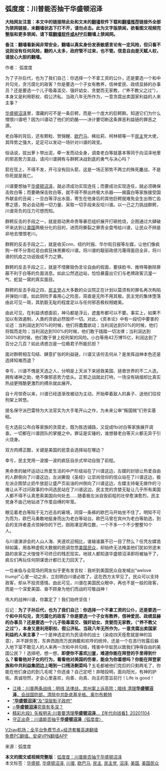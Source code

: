  <h2>弧度度：川普能否抽干华盛顿沼泽</h2> <p class="notice"><b>大陆网友注意：本文中的链接除此处和文末的<a href="https://github.com/bannedbook/fanqiang" >翻墙</a>软件下载和<a href="https://github.com/killgcd/justmysocks/blob/master/README.md">翻墙推荐</a>链接外全部为禁网链接，未翻墙状态下打不开，请勿点击。此为文字版禁闻，欲看图文视频完整版和更多禁闻，请下载<a href="https://github.com/bannedbook/fanqiang">翻墙软件或APP</a>后翻墙上禁闻网。</p><p>备注：翻墙看新闻非常安全，翻墙以真实身份发表敏感言论有一定风险，但只看不说则没有任何风险，翻的人太多，政府管不过来，也不管。信息自由是天赋人权，请放心大胆的翻墙。</b></p>  <div class="entry"> <p>作者： 弧度度</p> <p id="summary">为了子孙后代，也为了我们自己：你选择一个不拿工资的公仆，还是要选一个和中共勾兑，贪污腐化的政客？你是要选一个子女有教养，信神爱民、政绩显赫的办事员？还是要选一个儿子吸毒滥交、强奸幼女、贪婪而无家教，（“养不教父之过”），本身又是利用职权、假公济私、当政八年无所作为，一意贪腐出卖国家利益的人来主事？</p> <p><a href="https://www.bannedbook.org/bnews/tag/%e5%8d%8e%e7%9b%9b%e9%a1%bf/" class="st_tag internal_tag" rel="tag" title="标签 华盛顿 下的日志">华盛顿</a><a href="https://www.bannedbook.org/bnews/tag/%E6%B2%BC%E6%B3%BD/" class="st_tag internal_tag" rel="tag" title="标签 沼泽 下的日志">沼泽</a>里，潜藏的可不是一条巨鳄，而是一个庞大的巨鳄群。知道它们为什么憎恨川谱吧？因为川谱动了他们的奶酪——决计要切断这条罪恶利益链的罪恶之源。</p> <p>老白等的背后，还有颗粒、贺锦鲤、<a href="https://www.bannedbook.org/bnews/tag/%e6%ac%a7%e5%b7%b4%e9%a9%ac/" class="st_tag internal_tag" rel="tag" title="标签 欧巴马 下的日志">欧巴马</a>、稀拉莉、柯林顿等一干<a href="https://www.bannedbook.org/bnews/tag/%e6%b0%91%e4%b8%bb/" class="st_tag internal_tag" rel="tag" title="标签 民主 下的日志">民主</a>党大佬，其阵势之强大，足足可以发动一场针对川谱的政变。</p> <p>俗话说，拔出萝卜带出泥，牵一发而动全身，调查老白等就基本等同于向沼泽地里的邪恶势力宣战，请问川谱拥有与群鳄决战到底的勇气与决心吗？</p> <p>箭在弦上，不得不发，开弓没有回头箭，这是一场正邪势不两立的殊死鏖战，不是你死就是我亡。</p>  <p>川谱要想抽干<a href="https://www.bannedbook.org/bnews/tag/%E5%8D%8E%E7%9B%9B%E9%A1%BF%E6%B2%BC%E6%B3%BD/" class="st_tag internal_tag" rel="tag" title="标签 华盛顿沼泽 下的日志">华盛顿沼泽</a>，就必须成功实现连任；而要成功实现连任，就必须确保击败白等；而要确保击败白等，就不得不祭出终极大杀器——揭露白等家族接受国外献金的丑闻；一旦白等浮出水面，寄生在他身后的其他巨鳄就难免会生出唇亡齿寒之感，势必会动用一切力量、采取一切手段来反咬川谱。以一己之力挑战群鳄，川谱背负的压力可想而知。</p> <p>群鳄反击的手段之一，就是扇动黑命贵等暴恐组织展开打砸抢烧，企图通过大肆破坏来达到让<a href="https://www.bannedbook.org/bnews/tag/%e7%be%8e%e5%9b%bd/" class="st_tag internal_tag" rel="tag" title="标签 美国 下的日志">美国</a>两极分化的目的，进而将撕裂之罪责全盘甩给川谱，让民众不辨是非地去憎恨老川。</p> <p>群鳄的反击手段之二，就是收买cnn、纽约时报、华尔街日报等左媒，让他们像疯狗一样不分青红皂白疯狂抹黑撕咬川谱。将川谱的靓丽政绩污蔑得面目全非，将川谱的抗疫之功诋毁成不力之罪。</p> <p>群鳄的反击手段之三，就是不惜撕毁伪言论自由的假面，要挟脸书、推特等删除屏蔽不利于白等的负面消息。如此公然选边站，恰恰暴露出它们与老牌政客沆瀣一气、蛇鼠一窝的真实面目。</p> <p>群鳄的反击手段之四，<a href="https://www.bannedbook.org/bnews/tag/%e6%b0%91%e4%b8%bb%e5%85%9a/" class="st_tag internal_tag" rel="tag" title="标签 民主党 下的日志">民主党</a>占大多数的众议院正在计划以莫须有的罪名再次构陷并弹劾川谱，如此阴险歹毒用心之险恶，简直是无所不用其极。民主党的集体堕落由此可见一斑，其肮脏无耻的程度足以与任何邪恶极权相媲美。</p> <p>由此可见，在利益诱惑面前，神马都是浮云，遮羞布都可以不要。事实上，如果不加以有效遏制，人类的贪欲必然毁坏一切。对此，《资本论》中有一段切中要害的论述：当利润达到10%的时候，他们将蠢蠢欲动；当利润达到50%的时候，他们将铤而走险；当利润达到100%的时候，他们敢于践踏一切法律；当利润达到300%的时候，他们敢于冒上绞刑架的风险。小白等用42万博15亿，利润达到了百分之几百？如此诱惑岂是一位瘾君子所能抗拒？</p>  <p>面对群鳄相互勾结、肆意扩张的利益链，川谱又该何去何从？是发挥战神本色还是选择知难而退？</p> <p>幸亏，川谱不愧是天选之人，分明是上天派下来拯救美国、拯救世界的不二人选，拥有诸神之助，绝不像邪恶势力低头。正邪之战就此打响，一场没有硝烟却比真实热战更残酷更激烈的搏杀就此展开。</p> <p>自十月惊奇以来，川谱已经逐渐改被动为主动，开始牵着敌人的鼻子、送他们往绞刑架上转悠。</p> <p>提名保守派巴雷特为大法官实为大手笔开山之作，为未来公审“叛国贼”们夯实基础。</p> <p>在大选前公布白等家族的贪腐史，既为胜选铺路，又促成fbi对白等家族展开调查。一切都在川谱团队的掌握之中。罪证是实锤的，谁想替老白等灭火都无异于引火烧身。</p> <p>双方肉搏正酣，关键是美国的民意会选择站在哪边？</p>  <p>幸亏，民主党用一波接一波的疯狂自杀式举动自毁了前程。</p> <p>黑命贵的破坏运动让热爱生活的中产阶级站在了川谱这边，左媒的封锁让热爱自由的人群倒向了川谱这边，左派撕毁《圣经》让崇尚信仰的信众站在了川谱这边，极左派企图禁止奶牛放屁让盛产页岩油的州倒向了川谱这边，左媒主持毫无做作的刁难让从不过问政事的中间选民站在了川谱这边，民主党的贪婪无耻让几乎所有美国人都不得不认真思索美国向何处去&#8230;&#8230;随着极左派自毁前程的壮举愈演愈烈，民主党身不由己地钻进了作茧自缚的牢笼。</p> <p>眼见着老白等陷于无力还击的窘境，同穿一条裤的欧巴马开始坐不住了。明知不可为而为，欧巴马勇敢地挺身而出为老白等站台。欧巴马曾在宾州为老白等助选，到会的支持者差点惊掉你的下巴，刚刚凑足两位数，一个不多一个不少整整10个人。</p> <p>与川谱演讲会的人山人海、夹道欢迎相比，谁输谁赢不已一目了然么？任凭左媒诡辩如簧，用各种虚假大数据的民调忽悠<a href="https://www.bannedbook.org/bnews/tag/%e7%be%8e%e5%9b%bd%e6%b0%91%e4%bc%97/" class="st_tag internal_tag" rel="tag" title="标签 美国民众 下的日志">美国民众</a>，却始终无法掩盖他们犹如穷途末路的丧家之犬惶惶不可终日的残忍现实。地球人都知道华盛顿沼泽即将被抽干了，疯左们再玩任何阴谋诡计都已无力回天了。</p> <p>一位亲临与会现场的网友似乎更有发言权：我听到美国民众自发喊出“welove trump!”心里一动之余，立刻明白川谱必胜了。这在西方太罕见了。民众可以支持政客，却从不投资感情。由此可见，川谱在美国民众眼中，再也不是一般的政客，而是一个深爱美国、奋不顾身为他们而战的可敬战神！</p> <p>伟大的战神川谱，你赢定了！我们始终坚信！</p>  <p>后记：<strong>为了子孙后代，也为了我们自己：你选择一个不拿工资的公仆，还是要选一个和中共勾兑，贪污腐化的政客？你是要选一个子女有教养，信神爱民、政绩显赫的办事员？还是要选一个儿子吸毒滥交、强奸幼女、贪婪而无家教，（“养不教父之过”），本身又是利用职权、假公济私、当政八年无所作为，一意贪腐出卖国家利益的人来主事？</strong>一个是神选定的为民请命的战士（染疫四天痊愈就是神的旨意），并不辞劳苦，东奔西跑而万民拥戴和欢呼的统帅，还是一个在恶行败露后躲入地下室不敢见人的人来再一次和中共勾结，残害中华蚁民以致我们挣得自由的美国公民？！选择吧，想一想，<strong>即便你不喜欢<a href="https://www.bannedbook.org/bnews/tag/%e5%b7%9d%e6%99%ae/" class="st_tag internal_tag" rel="tag" title="标签 川普 下的日志">川普</a>，难道你能在拜登的手里得到什么？看看他对子女的行为，看看他对美国的伤害，能会为你着想吗？你能在拜登家族和中共利益集团边上喝到一口残汤剩菜吗？</strong>五毛都被他们克扣的只剩两毛了，你能在他们身边的到几毛呢？你选谁？自己定吧！弃暗投明，面向阳光，有神的护佑，真诚坦然，才会心里喜欢，向善、向真、向主的意旨前行！Life is good！</p> <ul class='op-related-articles' title='相关阅读'> <li><a href='https://www.bannedbook.org/bnews/cbnews/20201129/1438916.html' target='_blank'>江峰：川普两条战线：明线 法律战，宾州案上诉高院；暗线 清理<b>华盛顿沼泽</b>，会战国防部，清除中共卧底基辛格、奥尔布赖特</a></li> <li><a href='https://www.bannedbook.org/bnews/comments/20201123/1435336.html' target='_blank'>“<b>华盛顿沼泽</b>”及“深层影子政府”</a></li> <li><a href='https://www.bannedbook.org/bnews/bannedvideo/20201118/1432928.html' target='_blank'>🔥<b>华盛顿沼泽</b>究竟有多深？</a></li> <li><a href='https://www.bannedbook.org/bnews/taiwannews/20201104/1425852.html' target='_blank'>精彩片段》矢板明夫:川普要清理<b>华盛顿沼泽</b>...【年代向钱看】20201104</a></li> <li><a href='https://www.bannedbook.org/bnews/baitai/20201029/1422251.html' target='_blank'>守正出奇：川谱能否抽干<b>华盛顿沼泽</b>（弧度度）</a></li> </ul> <p class="texttj"> <a href="https://www.bannedbook.org/forum23/topic22702.html" target="_blank">V2ray机场：全平台免费节点+经济套餐高速翻墙</a><br/> <a href="https://github.com/bannedbook/fanqiang/wiki/%E7%A6%81%E9%97%BB%E7%BD%91%E5%AE%89%E5%8D%93%E7%BF%BB%E5%A2%99%E6%96%B0%E9%97%BBAPP" target="_blank">免费PC翻墙、安卓VPN翻墙APP</a></p><p> 来源：弧度度 </p><a name='sharetosocial'></a>       <div><b>本文的图文或视频完整版</b>：<a href='https://www.bannedbook.org/bnews/comments/20201129/1438986.html'>弧度度：川普能否抽干华盛顿沼泽</a></div>  </div><!--END ENTRY--> <div class="postfooter"> <div>本文标签：<a href="https://www.bannedbook.org/bnews/tag/%e5%8d%8e%e7%9b%9b%e9%a1%bf/" rel="tag">华盛顿</a>, <a href="https://www.bannedbook.org/bnews/tag/%E5%8D%8E%E7%9B%9B%E9%A1%BF%E6%B2%BC%E6%B3%BD/" rel="tag">华盛顿沼泽</a>, <a href="https://www.bannedbook.org/bnews/tag/%e5%b7%9d%e6%99%ae/" rel="tag">川普</a>, <a href="https://www.bannedbook.org/bnews/tag/%e6%ac%a7%e5%b7%b4%e9%a9%ac/" rel="tag">欧巴马</a>, <a href="https://www.bannedbook.org/bnews/tag/%e6%b0%91%e4%b8%bb/" rel="tag">民主</a>, <a href="https://www.bannedbook.org/bnews/tag/%e6%b0%91%e4%b8%bb%e5%85%9a/" rel="tag">民主党</a>, <a href="https://www.bannedbook.org/bnews/tag/%E6%B2%BC%E6%B3%BD/" rel="tag">沼泽</a>, <a href="https://www.bannedbook.org/bnews/tag/%e7%be%8e%e5%9b%bd/" rel="tag">美国</a>, <a href="https://www.bannedbook.org/bnews/tag/%e7%be%8e%e5%9b%bd%e6%b0%91%e4%bc%97/" rel="tag">美国民众</a></div>  </div><!--END POSTFOOTER--> 